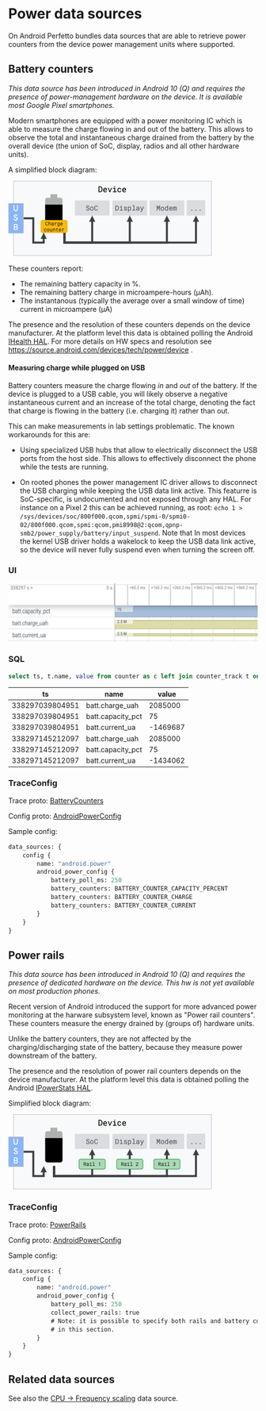 # Power data sources

On Android Perfetto bundles data sources that are able to retrieve power
counters from the device power management units where supported.

## Battery counters

_This data source has been introduced in Android 10 (Q) and requires the
presence of power-management hardware on the device. It is available most Google
Pixel smartphones._

Modern smartphones are equipped with a power monitoring IC which is able to
measure the charge flowing in and out of the battery. This allows to observe the
total and instantaneous charge drained from the battery by the overall device
(the union of SoC, display, radios and all other hardware units).

A simplified block diagram:

![](/docs/images/battery-counters.png "Schematic diagram of battery counters")

These counters report:

* The remaining battery capacity in %.
* The remaining battery charge in microampere-hours (µAh).
* The instantanous (typically the average over a small window of time) current
  in microampere (µA)

The presence and the resolution of these counters depends on the device
manufacturer. At the platform level this data is obtained polling the
Android [IHealth HAL][health-hal].
For more details on HW specs and resolution see
https://source.android.com/devices/tech/power/device .

[health-hal]: https://cs.android.com/android/platform/superproject/+/master:hardware/interfaces/health/2.0/IHealth.hal?q=IHealth

#### Measuring charge while plugged on USB

Battery counters measure the charge flowing *in* and *out* of
the battery. If the device is plugged to a USB cable, you will likely observe
a negative instantaneous current and an increase of the total charge, denoting
the fact that charge is flowing in the battery (i.e. charging it) rather
than out.

This can make measurements in lab settings problematic. The known workarounds
for this are:

* Using specialized USB hubs that allow to electrically disconnect the USB ports
  from the host side. This allows to effectively disconnect the phone while the
  tests are running.

* On rooted phones the power management IC driver allows to disconnect the USB
  charging while keeping the USB data link active. This featurre is
  SoC-specific, is undocumented and not exposed through any HAL.
  For instance on a Pixel 2 this can be achieved running, as root:
  `echo 1 > /sys/devices/soc/800f000.qcom,spmi/spmi-0/spmi0-02/800f000.qcom,spmi:qcom,pmi8998@2:qcom,qpnp-smb2/power_supply/battery/input_suspend`.
  Note that In most devices the kernel USB driver holds a wakelock to keep the
  USB data link active, so the device will never fully suspend even when turning
  the screen off.

### UI

![](/docs/images/battery-counters-ui.png)

### SQL

```sql
select ts, t.name, value from counter as c left join counter_track t on c.track_id = t.id
```

ts | name | value
---|------|------
338297039804951 | batt.charge_uah | 2085000
338297039804951 | batt.capacity_pct | 75
338297039804951 | batt.current_ua | -1469687
338297145212097 | batt.charge_uah | 2085000
338297145212097 | batt.capacity_pct | 75
338297145212097 | batt.current_ua | -1434062

### TraceConfig

Trace proto:
[BatteryCounters](/docs/reference/trace-packet-proto.autogen#BatteryCounters)

Config proto:
[AndroidPowerConfig](/docs/reference/trace-config-proto.autogen#AndroidPowerConfig)

Sample config:

```protobuf
data_sources: {
    config {
        name: "android.power"
        android_power_config {
            battery_poll_ms: 250
            battery_counters: BATTERY_COUNTER_CAPACITY_PERCENT
            battery_counters: BATTERY_COUNTER_CHARGE
            battery_counters: BATTERY_COUNTER_CURRENT
        }
    }
}
```

## Power rails

_This data source has been introduced in Android 10 (Q) and requires the
presence of dedicated hardware on the device. This hw is not yet available on
most production phones._

Recent version of Android introduced the support for more advanced power
monitoring at the harware subsystem level, known as "Power rail counters".
These counters measure the energy drained by (groups of) hardware units.

Unlike the battery counters, they are not affected by the charging/discharging
state of the battery, because they measure power downstream of the battery.

The presence and the resolution of power rail counters depends on the device
manufacturer. At the platform level this data is obtained polling the
Android [IPowerStats HAL][power-hal].

[power-hal]: https://cs.android.com/android/platform/superproject/+/master:hardware/interfaces/power/stats/1.0/IPowerStats.hal

Simplified block diagram:

![](/docs/images/power-rails.png "Block diagram of power rail counters")

### TraceConfig

Trace proto:
[PowerRails](/docs/reference/trace-packet-proto.autogen#PowerRails)

Config proto:
[AndroidPowerConfig](/docs/reference/trace-config-proto.autogen#AndroidPowerConfig)

Sample config:

```protobuf
data_sources: {
    config {
        name: "android.power"
        android_power_config {
            battery_poll_ms: 250
            collect_power_rails: true
            # Note: it is possible to specify both rails and battery counters
            # in this section.
        }
    }
}
```

## Related data sources

See also the [CPU -> Frequency scaling](cpu-freq.md) data source.
